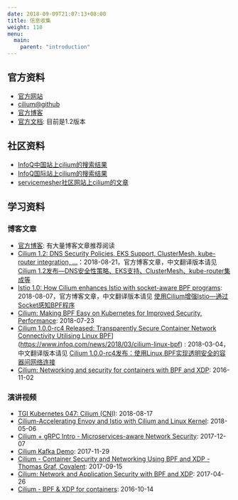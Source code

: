 ```yaml
---
date: 2018-09-09T21:07:13+08:00
title: 信息收集
weight: 110
menu:
  main:
    parent: "introduction"
---
```


## 官方资料

- [官方网站](https://cilium.io/)
- [cilium@github](https://github.com/cilium/cilium)
- [官方博客](https://cilium.io/blog/)
- [官方文档](https://cilium.readthedocs.io/): 目前是1.2版本

## 社区资料

- [InfoQ中国站上cilium的搜索结果](http://www.infoq.com/cn/search.action?queryString=cilium&page=1&searchOrder=)
- [InfoQ国际站上cilium的搜索结果](https://www.infoq.com/search.action?queryString=cilium&page=1&searchOrder=)
- [servicemesher社区网站上cilium的文章](http://www.servicemesher.com/tags/cilium)

## 学习资料

### 博客文章

- [官方博客](https://cilium.io/blog/): 有大量博客文章推荐阅读
- [Cilium 1.2: DNS Security Policies, EKS Support, ClusterMesh, kube-router integration, ...](https://cilium.io/blog/2018/08/21/cilium-12)：2018-08-21，官方博客文章，中文翻译版本请见 [Cilium 1.2发布—DNS安全性策略、EKS支持、ClusterMesh、kube-router集成等](http://www.servicemesher.com/blog/cilium1.2-dns-security-policies-eks-support-clustermesh-kube-router-integration/)
- [Istio 1.0: How Cilium enhances Istio with socket-aware BPF programs](https://cilium.io/blog/2018/08/07/istio-10-cilium/): 2018-08-07，官方博客文章，中文翻译版本请见 [使用Cilium增强Istio—通过Socket感知BPF程序](http://www.servicemesher.com/blog/how-cilium-enhances-istio-with-socket-aware-bpf-programs/)
- [Cilium: Making BPF Easy on Kubernetes for Improved Security, Performance](https://thenewstack.io/cilium-making-bpf-easy-on-kubernetes-for-improved-security-performance/): 2018-07-23
- [Cilium 1.0.0-rc4 Released: Transparently Secure Container Network Connectivity Utilising Linux BPF](https://www.infoq.com/news/2018/03/cilium-linux-bpf)](https://www.infoq.com/news/2018/03/cilium-linux-bpf) : 2018-03-04，中文翻译版本请见 [Cilium 1.0.0-rc4发布：使用Linux BPF实现透明安全的容器间网络连接](http://www.infoq.com/cn/news/2018/03/cilium-linux-bpf)
- [Cilium: Networking and security for containers with BPF and XDP](https://opensource.googleblog.com/2016/11/cilium-networking-and-security.html): 2016-11-02

### 演讲视频

- [TGI Kubernetes 047: Cilium (CNI)](https://www.youtube.com/watch?v=I8Tp7jU2oJk): 2018-08-17
- [Cilium-Accelerating Envoy and Istio with Cilium and Linux Kernel](https://www.youtube.com/watch?v=ER9eIXL2_14): 2018-05-06
- [Cilium + gRPC Intro - Microservices-aware Network Security](https://www.youtube.com/watch?v=-aUHGeBRDPU): 2017-12-07
- [Cilium Kafka Demo](https://www.youtube.com/watch?v=zK5hy6nsYEg): 2017-11-29
- [Cilium - Container Security and Networking Using BPF and XDP - Thomas Graf, Covalent](https://www.youtube.com/watch?v=CcGtDMm1SJA): 2017-09-15
- [Cilium: Network and Application Security with BPF and XDP](https://www.youtube.com/watch?v=ilKlmTDdFgk): 2017-04-26
- [Cilium - BPF & XDP for containers](https://www.youtube.com/watch?v=TnJF7ht3ZYc): 2016-10-14

